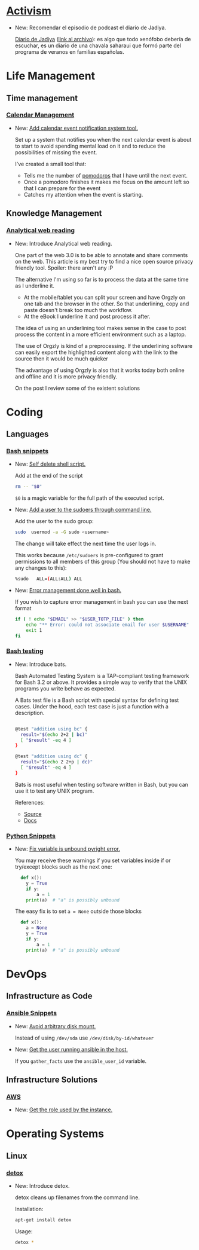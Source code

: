 # [Activism](antiracism.md)

* New: Recomendar el episodio de podcast el diario de Jadiya.

    [Diario de Jadiya](https://deesonosehabla.com/episodios/episodio-2-jadiya/) ([link al archivo](https://dts.podtrac.com/redirect.mp3/dovetail.prxu.org/302/7fa33dd2-3f29-48f5-ad96-f6874909d9fb/Master_ep.2_Jadiya.mp3)): es algo que todo xenófobo debería de escuchar, es un diario de una chavala saharaui que formó parte del programa de veranos en familias españolas.

# Life Management

## Time management

### [Calendar Management](calendar_management.md)

* New: [Add calendar event notification system tool.](calendar_management.md#calendar-event-notification-system)

    Set up a system that notifies you when the next calendar event is about to start to avoid spending mental load on it and to reduce the possibilities of missing the event.
    
    I've created a small tool that:
    
    - Tells me the number of [pomodoros](roadmap_tools.md#pomodoro) that I have until the next event.
    - Once a pomodoro finishes it makes me focus on the amount left so that I can prepare for the event
    - Catches my attention when the event is starting.

## Knowledge Management

### [Analytical web reading](analytical_web_reading.md)

* New: Introduce Analytical web reading.

    One part of the web 3.0 is to be able to annotate and share comments on the web. This article is my best try to find a nice open source privacy friendly tool. Spoiler: there aren't any :P
    
    The alternative I'm using so far is to process the data at the same time as I underline it.
    
    - At the mobile/tablet you can split your screen and have Orgzly on one tab and the browser in the other. So that underlining, copy and paste doesn't break too much the workflow.
    - At the eBook I underline it and post process it after.
    
    The idea of using an underlining tool makes sense in the case to post process the content in a more efficient environment such as a laptop.
    
    The use of Orgzly is kind of a preprocessing. If the underlining software can easily export the highlighted content along with the link to the source then it would be much quicker
    
    The advantage of using Orgzly is also that it works today both online and offline and it is more privacy friendly.
    
    On the post I review some of the existent solutions

# Coding

## Languages

### [Bash snippets](bash_snippets.md)

* New: [Self delete shell script.](bash_snippets.md#self-delete-shell-script)

    Add at the end of the script
    
    ```bash
    rm -- "$0"
    ```
    
    `$0` is a magic variable for the full path of the executed script.

* New: [Add a user to the sudoers through command line.](bash_snippets.md#add-a-user-to-the-sudoers-through-command-line-)

    Add the user to the sudo group:
    
    ```bash
    sudo  usermod -a -G sudo <username>
    ```
    
    The change will take effect the next time the user logs in.
    
    This works because `/etc/sudoers` is pre-configured to grant permissions to all members of this group (You should not have to make any changes to this):
    
    ```bash
    %sudo   ALL=(ALL:ALL) ALL
    ```

* New: [Error management done well in bash.](bash_snippets.md#error-management-done-well-in-bash)

    If you wish to capture error management in bash you can use the next format
    
    ```bash
    if ( ! echo "$EMAIL" >> "$USER_TOTP_FILE" ) then
    	echo "** Error: could not associate email for user $USERNAME"
    	exit 1
    fi
    ```

### [Bash testing](bats.md)

* New: Introduce bats.

    Bash Automated Testing System is a TAP-compliant testing framework for Bash 3.2 or above. It provides a simple way to verify that the UNIX programs you write behave as expected.
    
    A Bats test file is a Bash script with special syntax for defining test cases. Under the hood, each test case is just a function with a description.
    
    ```bash
    
    @test "addition using bc" {
      result="$(echo 2+2 | bc)"
      [ "$result" -eq 4 ]
    }
    
    @test "addition using dc" {
      result="$(echo 2 2+p | dc)"
      [ "$result" -eq 4 ]
    }
    ```
    
    Bats is most useful when testing software written in Bash, but you can use it to test any UNIX program.
    
    References:
    - [Source](https://github.com/bats-core/bats-core)
    - [Docs](https://bats-core.readthedocs.io/)

### [Python Snippets](python_snippets.md)

* New: [Fix variable is unbound pyright error.](python_snippets.md#fix-variable-is-unbound-pyright-error)

    You may receive these warnings if you set variables inside if or try/except blocks such as the next one:
    
    ```python
      def x():
        y = True
        if y:
            a = 1
        print(a)  # "a" is possibly unbound
    ```
    
    The easy fix is to set `a = None` outside those blocks
    
    ```python
      def x():
        a = None
        y = True
        if y:
            a = 1
        print(a)  # "a" is possibly unbound
    ```

# DevOps

## Infrastructure as Code

### [Ansible Snippets](ansible_snippets.md)

* New: [Avoid arbitrary disk mount.](ansible_snippets.md#avoid-arbitrary-disk-mount)

    Instead of using `/dev/sda` use `/dev/disk/by-id/whatever`

* New: [Get the user running ansible in the host.](ansible_snippets.md#get-the-user-running-ansible-in-the-host-)

    If you `gather_facts` use the `ansible_user_id` variable.

## Infrastructure Solutions

### [AWS](aws.md)

* New: [Get the role used by the instance.](aws.md#get-the-role-used-by-the-instance)

# Operating Systems

## Linux

### [detox](detox.md)

* New: Introduce detox.

    detox cleans up filenames from the command line.
    
    Installation:
    
    ```bash
    apt-get install detox
    ```
    
    Usage:
    
    ```bash
    detox *
